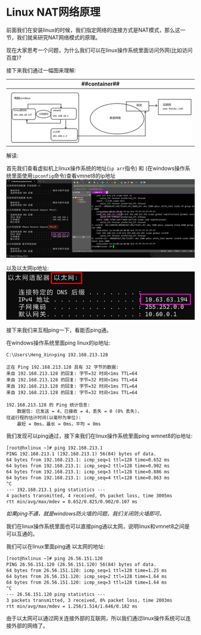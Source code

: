 # Linux NAT网络原理
前面我们在安装linux的时候，我们指定网络的连接方式是NAT模式，那么这一节，我们就来研究NAT网络模式的原理。

现在大家思考一个问题，为什么我们可以在linux操作系统里面访问外网(比如访问百度)?

接下来我们通过一幅图来理解:

| ##container## |
|:--:|
|![PRINTSCREEN_20240110_143809.png ##w800##](./PRINTSCREEN_20240110_143809.png)|

解读:

首先我们查看虚拟机上linux操作系统的地址(`ip arr`指令) 和 (在windows操作系统里面使用`ipconfig`命令)查看vmnet8的ip地址
![Clip_2024-01-10_14-41-20.png ##w800##](./Clip_2024-01-10_14-41-20.png)

以及以太网ip地址:
![Clip_2024-01-10_14-42-45.png ##w500##](./Clip_2024-01-10_14-42-45.png)

接下来我们来互相ping一下，看能否ping通。

在windows操作系统里面ping linux的ip地址:

```CMD
C:\Users\Heng_Xin>ping 192.168.213.128

正在 Ping 192.168.213.128 具有 32 字节的数据:
来自 192.168.213.128 的回复: 字节=32 时间<1ms TTL=64
来自 192.168.213.128 的回复: 字节=32 时间<1ms TTL=64
来自 192.168.213.128 的回复: 字节=32 时间<1ms TTL=64
来自 192.168.213.128 的回复: 字节=32 时间<1ms TTL=64

192.168.213.128 的 Ping 统计信息:
    数据包: 已发送 = 4，已接收 = 4，丢失 = 0 (0% 丢失)，
往返行程的估计时间(以毫秒为单位):
    最短 = 0ms，最长 = 0ms，平均 = 0ms
```

我们发现可以ping通过，接下来我们在linux操作系统里面ping wmnet8的ip地址:
```Shell
[root@hxlinux ~]# ping 192.168.213.1
PING 192.168.213.1 (192.168.213.1) 56(84) bytes of data.
64 bytes from 192.168.213.1: icmp_seq=1 ttl=128 time=0.652 ms
64 bytes from 192.168.213.1: icmp_seq=2 ttl=128 time=0.902 ms
64 bytes from 192.168.213.1: icmp_seq=3 ttl=128 time=0.886 ms
64 bytes from 192.168.213.1: icmp_seq=4 ttl=128 time=0.863 ms
^C
--- 192.168.213.1 ping statistics ---
4 packets transmitted, 4 received, 0% packet loss, time 3005ms
rtt min/avg/max/mdev = 0.652/0.825/0.902/0.107 ms
```

*如果ping不通，就是windows防火墙的问题，我们关闭防火墙即可。*

我们在linux操作系统里面也可以直接ping通以太网，说明linux和vmnet8之间是可以互通的。

我们可以在linux里面ping通 以太网的地址:
```Shell
[root@hxlinux ~]# ping 26.56.151.120
PING 26.56.151.120 (26.56.151.120) 56(84) bytes of data.
64 bytes from 26.56.151.120: icmp_seq=1 ttl=128 time=1.25 ms
64 bytes from 26.56.151.120: icmp_seq=2 ttl=128 time=1.64 ms
64 bytes from 26.56.151.120: icmp_seq=3 ttl=128 time=1.64 ms
^C
--- 26.56.151.120 ping statistics ---
3 packets transmitted, 3 received, 0% packet loss, time 2003ms
rtt min/avg/max/mdev = 1.256/1.514/1.646/0.182 ms
```

由于以太网可以通过网关连接外部的互联网，所以我们通过linux操作系统可以连接外部的网络了。